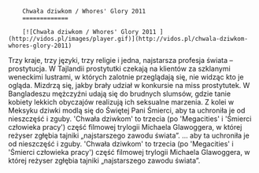 
        Chwała dziwkom / Whores' Glory 2011 
        =============
        
        [![Chwała dziwkom / Whores' Glory 2011 ](http://vidos.pl/images/player.gif)](http://vidos.pl/chwala-dziwkom-whores-glory-2011)
        
        
 Trzy kraje, trzy języki, trzy religie i jedna, najstarsza profesja świata – prostytucja. W Tajlandii prostytutki czekają na klientów za szklanymi weneckimi lustrami, w których zalotnie przeglądają się, nie widząc kto je ogląda. Mizdrzą się, jakby brały udział w konkursie na miss prostytutek. W Bangladeszu mężczyźni udają się do brudnych slumsów, gdzie tanie kobiety lekkich obyczajów realizują ich seksualne marzenia. Z kolei w Meksyku dziwki modlą się do Świętej Pani Śmierci, aby ta uchroniła je od nieszczęść i zguby. 'Chwała dziwkom' to trzecia (po 'Megacities' i 'Śmierci człowieka pracy') część filmowej trylogii Michaela Glawoggera, w której reżyser zgłębia tajniki „najstarszego zawodu świata”.  ... aby ta uchroniła je od nieszczęść i zguby. 'Chwała dziwkom' to trzecia (po 'Megacities' i 'Śmierci człowieka pracy') część filmowej trylogii Michaela Glawoggera, w której reżyser zgłębia tajniki „najstarszego zawodu świata”.
    